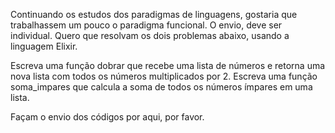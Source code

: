 Continuando os estudos dos paradigmas de linguagens, gostaria que trabalhassem um pouco o paradigma funcional. O envio, deve ser individual. Quero que resolvam os dois problemas abaixo, usando a linguagem Elixir.

Escreva uma função dobrar que recebe uma lista de números e retorna uma nova lista com todos os números multiplicados por 2.
Escreva uma função soma_impares que calcula a soma de todos os números ímpares em uma lista.

Façam o envio dos códigos por aqui, por favor.
